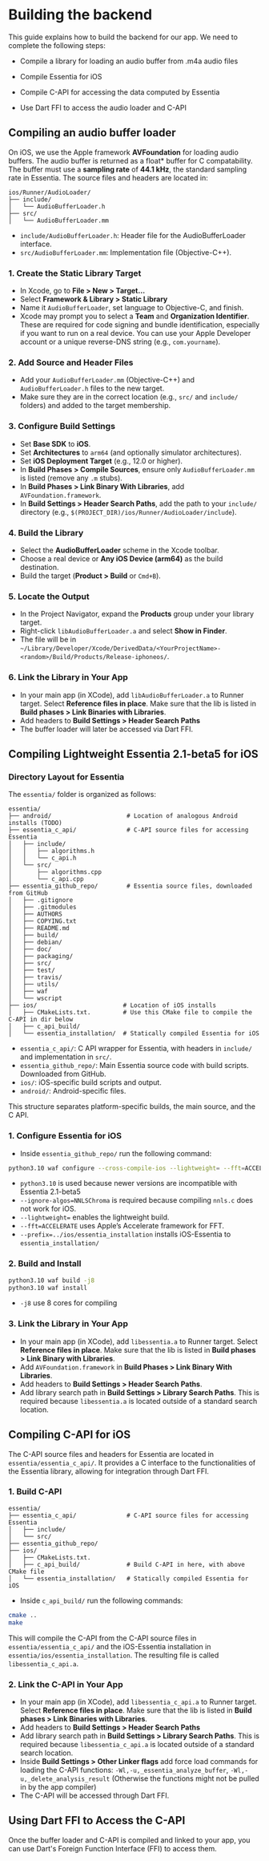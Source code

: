 # Building the backend

This guide explains how to build the backend for our app. We need to complete the following steps: 

- Compile a library for loading an audio buffer from .m4a audio files

- Compile Essentia for iOS 

- Compile C-API for accessing the data computed by Essentia

- Use Dart FFI to access the audio loader and C-API 


## Compiling an audio buffer loader


On iOS, we use the Apple framework **AVFoundation** for loading audio buffers.
The audio buffer is returned as a float* buffer for C compatability. The buffer must use a **sampling rate** of **44.1 kHz**, the standard sampling rate in Essentia. The source files and headers are located in:

```text
ios/Runner/AudioLoader/
├── include/
│   └── AudioBufferLoader.h
├── src/
│   └── AudioBufferLoader.mm
```

- `include/AudioBufferLoader.h`: Header file for the AudioBufferLoader interface.
- `src/AudioBufferLoader.mm`: Implementation file (Objective-C++).


### 1. Create the Static Library Target
- In Xcode, go to **File > New > Target...**
- Select **Framework & Library > Static Library** 
- Name it `AudioBufferLoader`, set language to Objective-C, and finish.
- Xcode may prompt you to select a **Team** and **Organization Identifier**. These are required for code signing and bundle identification, especially if you want to run on a real device. You can use your Apple Developer account or a unique reverse-DNS string (e.g., `com.yourname`).

### 2. Add Source and Header Files
- Add your `AudioBufferLoader.mm` (Objective-C++) and `AudioBufferLoader.h` files to the new target.
- Make sure they are in the correct location (e.g., `src/` and `include/` folders) and added to the target membership.

### 3. Configure Build Settings
- Set **Base SDK** to **iOS**.
- Set **Architectures** to `arm64` (and optionally simulator architectures).
- Set **iOS Deployment Target** (e.g., 12.0 or higher).
- In **Build Phases > Compile Sources**, ensure only `AudioBufferLoader.mm` is listed (remove any `.m` stubs).
- In **Build Phases > Link Binary With Libraries**, add `AVFoundation.framework`.
- In **Build Settings > Header Search Paths**, add the path to your `include/` directory (e.g., `$(PROJECT_DIR)/ios/Runner/AudioLoader/include`).

### 4. Build the Library
- Select the **AudioBufferLoader** scheme in the Xcode toolbar.
- Choose a real device or **Any iOS Device (arm64)** as the build destination.
- Build the target (**Product > Build** or `Cmd+B`).

### 5. Locate the Output
- In the Project Navigator, expand the **Products** group under your library target.
- Right-click `libAudioBufferLoader.a` and select **Show in Finder**.
- The file will be in `~/Library/Developer/Xcode/DerivedData/<YourProjectName>-<random>/Build/Products/Release-iphoneos/`.

### 6. Link the Library in Your App
- In your main app (in XCode), add `libAudioBufferLoader.a` to Runner target. Select **Reference files in place**. Make sure that the lib is listed in **Build phases > Link Binaries with Libraries**. 
- Add headers to **Build Settings > Header Search Paths** 
- The buffer loader will later be accessed via Dart FFI. 


## Compiling Lightweight Essentia 2.1-beta5 for iOS

### Directory Layout for Essentia

The `essentia/` folder is organized as follows:

```text
essentia/
├── android/					 # Location of analogous Android installs (TODO)
├── essentia_c_api/				 # C-API source files for accessing Essentia
│   ├── include/
│   │   ├── algorithms.h
│   │   └── c_api.h
│   └── src/
│       ├── algorithms.cpp
│       └── c_api.cpp
├── essentia_github_repo/ 	  	 # Essentia source files, downloaded from GitHub
│   ├── .gitignore
│   ├── .gitmodules
│   ├── AUTHORS
│   ├── COPYING.txt
│   ├── README.md
│   ├── build/
│   ├── debian/
│   ├── doc/
│   ├── packaging/
│   ├── src/
│   ├── test/
│   ├── travis/
│   ├── utils/
│   ├── waf
│   └── wscript
├── ios/						# Location of iOS installs
│   ├── CMakeLists.txt.			# Use this CMake file to compile the C-API in dir below
│   ├── c_api_build/			
│   └── essentia_installation/ 	# Statically compiled Essentia for iOS
```

- `essentia_c_api/`: C API wrapper for Essentia, with headers in `include/` and implementation in `src/`.
- `essentia_github_repo/`: Main Essentia source code with build scripts. Downloaded from GitHub.
- `ios/`: iOS-specific build scripts and output.
- `android/`: Android-specific files.

This structure separates platform-specific builds, the main source, and the C API.


### 1. Configure Essentia for iOS
- Inside `essentia_github_repo/` run the following command:

```sh
python3.10 waf configure --cross-compile-ios --lightweight= --fft=ACCELERATE --build-static --prefix=../ios/essentia_installation --ignore-algos=NNLSChroma
```


- `python3.10` is used because newer versions are incompatible with Essentia 2.1-beta5
- `--ignore-algos=NNLSChroma` is required because compiling `nnls.c` does not work for iOS.
- `--lightweight=` enables the lightweight build.
- `--fft=ACCELERATE` uses Apple’s Accelerate framework for FFT.
- `--prefix=../ios/essentia_installation` installs iOS-Essentia to `essentia_installation/`


### 2. Build and Install

```sh
python3.10 waf build -j8
python3.10 waf install
```

- `-j8` use 8 cores for compiling


### 3. Link the Library in Your App
- In your main app (in XCode), add `libessentia.a` to Runner target. Select **Reference files in place**. Make sure that the lib is listed in **Build phases > Link Binary with Libraries**. 
- Add `AVFoundation.framework` in **Build Phases > Link Binary With Libraries**.
- Add headers to **Build Settings > Header Search Paths**. 
- Add library search path in **Build Settings > Library Search Paths**. This is required because `libessentia.a` is located outside of a standard search location.

## Compiling C-API for iOS

The C-API source files and headers for Essentia are located in `essentia/essentia_c_api/`. It provides a C interface to the functionalities of the Essentia library, allowing for integration through Dart FFI. 

### 1. Build C-API

```text
essentia/
├── essentia_c_api/				 # C-API source files for accessing Essentia
│   ├── include/
│   └── src/
├── essentia_github_repo/ 	  	
├── ios/						
│   ├── CMakeLists.txt.			
│   ├── c_api_build/			 # Build C-API in here, with above CMake file
│   └── essentia_installation/ 	 # Statically compiled Essentia for iOS
```

- Inside `c_api_build/` run the following commands:

```sh
cmake ..
make
```
This will compile the C-API from the C-API source files in `essentia/essentia_c_api/` and the iOS-Essentia installation in `essentia/ios/essentia_installation`. The resulting file is called `libessentia_c_api.a`.


### 2. Link the C-API in Your App
- In your main app (in XCode), add `libessentia_c_api.a` to Runner target. Select **Reference files in place**. Make sure that the lib is listed in **Build phases > Link Binaries with Libraries**. 
- Add headers to **Build Settings > Header Search Paths** 
- Add library search path in **Build Settings > Library Search Paths**. This is required because `libessentia_c_api.a` is located outside of a standard search location.
- Inside **Build Settings > Other Linker flags** add force load commands for loading the C-API functions: `-Wl,-u,_essentia_analyze_buffer`, `-Wl,-u,_delete_analysis_result` (Otherwise the functions might not be pulled in by the app compiler)
- The C-API will be accessed through Dart FFI.


## Using Dart FFI to Access the C-API

Once the buffer loader and C-API is compiled and linked to your app, you can use Dart's Foreign Function Interface (FFI) to access them.








